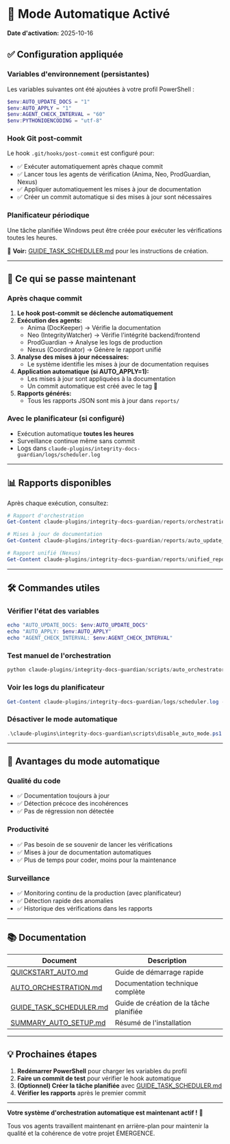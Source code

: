 # 🤖 Mode Automatique Activé

**Date d'activation:** 2025-10-16

## ✅ Configuration appliquée

### Variables d'environnement (persistantes)

Les variables suivantes ont été ajoutées à votre profil PowerShell :

```powershell
$env:AUTO_UPDATE_DOCS = "1"
$env:AUTO_APPLY = "1"
$env:AGENT_CHECK_INTERVAL = "60"
$env:PYTHONIOENCODING = "utf-8"
```

### Hook Git post-commit

Le hook `.git/hooks/post-commit` est configuré pour:
- ✅ Exécuter automatiquement après chaque commit
- ✅ Lancer tous les agents de vérification (Anima, Neo, ProdGuardian, Nexus)
- ✅ Appliquer automatiquement les mises à jour de documentation
- ✅ Créer un commit automatique si des mises à jour sont nécessaires

### Planificateur périodique

Une tâche planifiée Windows peut être créée pour exécuter les vérifications toutes les heures.

📖 **Voir:** [GUIDE_TASK_SCHEDULER.md](GUIDE_TASK_SCHEDULER.md) pour les instructions de création.

---

## 🎯 Ce qui se passe maintenant

### Après chaque commit

1. **Le hook post-commit se déclenche automatiquement**
2. **Exécution des agents:**
   - Anima (DocKeeper) → Vérifie la documentation
   - Neo (IntegrityWatcher) → Vérifie l'intégrité backend/frontend
   - ProdGuardian → Analyse les logs de production
   - Nexus (Coordinator) → Génère le rapport unifié
3. **Analyse des mises à jour nécessaires:**
   - Le système identifie les mises à jour de documentation requises
4. **Application automatique (si AUTO_APPLY=1):**
   - Les mises à jour sont appliquées à la documentation
   - Un commit automatique est créé avec le tag 🤖
5. **Rapports générés:**
   - Tous les rapports JSON sont mis à jour dans `reports/`

### Avec le planificateur (si configuré)

- Exécution automatique **toutes les heures**
- Surveillance continue même sans commit
- Logs dans `claude-plugins/integrity-docs-guardian/logs/scheduler.log`

---

## 📊 Rapports disponibles

Après chaque exécution, consultez:

```powershell
# Rapport d'orchestration
Get-Content claude-plugins/integrity-docs-guardian/reports/orchestration_report.json | ConvertFrom-Json

# Mises à jour de documentation
Get-Content claude-plugins/integrity-docs-guardian/reports/auto_update_report.json | ConvertFrom-Json

# Rapport unifié (Nexus)
Get-Content claude-plugins/integrity-docs-guardian/reports/unified_report.json | ConvertFrom-Json
```

---

## 🛠️ Commandes utiles

### Vérifier l'état des variables

```powershell
echo "AUTO_UPDATE_DOCS: $env:AUTO_UPDATE_DOCS"
echo "AUTO_APPLY: $env:AUTO_APPLY"
echo "AGENT_CHECK_INTERVAL: $env:AGENT_CHECK_INTERVAL"
```

### Test manuel de l'orchestration

```powershell
python claude-plugins/integrity-docs-guardian/scripts/auto_orchestrator.py
```

### Voir les logs du planificateur

```powershell
Get-Content claude-plugins/integrity-docs-guardian/logs/scheduler.log -Tail 50
```

### Désactiver le mode automatique

```powershell
.\claude-plugins\integrity-docs-guardian\scripts\disable_auto_mode.ps1
```

---

## 🎉 Avantages du mode automatique

### Qualité du code
- ✅ Documentation toujours à jour
- ✅ Détection précoce des incohérences
- ✅ Pas de régression non détectée

### Productivité
- ✅ Pas besoin de se souvenir de lancer les vérifications
- ✅ Mises à jour de documentation automatiques
- ✅ Plus de temps pour coder, moins pour la maintenance

### Surveillance
- ✅ Monitoring continu de la production (avec planificateur)
- ✅ Détection rapide des anomalies
- ✅ Historique des vérifications dans les rapports

---

## 📚 Documentation

| Document | Description |
|----------|-------------|
| [QUICKSTART_AUTO.md](QUICKSTART_AUTO.md) | Guide de démarrage rapide |
| [AUTO_ORCHESTRATION.md](AUTO_ORCHESTRATION.md) | Documentation technique complète |
| [GUIDE_TASK_SCHEDULER.md](GUIDE_TASK_SCHEDULER.md) | Guide de création de la tâche planifiée |
| [SUMMARY_AUTO_SETUP.md](SUMMARY_AUTO_SETUP.md) | Résumé de l'installation |

---

## 💡 Prochaines étapes

1. **Redémarrer PowerShell** pour charger les variables du profil
2. **Faire un commit de test** pour vérifier le hook automatique
3. **(Optionnel) Créer la tâche planifiée** avec [GUIDE_TASK_SCHEDULER.md](GUIDE_TASK_SCHEDULER.md)
4. **Vérifier les rapports** après le premier commit

---

**Votre système d'orchestration automatique est maintenant actif !** 🚀

Tous vos agents travaillent maintenant en arrière-plan pour maintenir la qualité et la cohérence de votre projet ÉMERGENCE.
